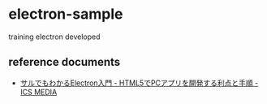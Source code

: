 # electron-sample
training electron developed

## reference documents
* [サルでもわかるElectron入門 - HTML5でPCアプリを開発する利点と手順 - ICS MEDIA](https://ics.media/entry/7298)
